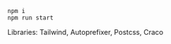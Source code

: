 ```
npm i
npm run start
```

Libraries: Tailwind, Autoprefixer, Postcss, Craco

<!-- https://www.smashingmagazine.com/2020/02/tailwindcss-react-project/ -->